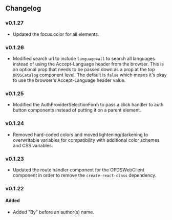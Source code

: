 ## Changelog

### v0.1.27
- Updated the focus color for all elements.

### v0.1.26
- Modified search url to include `language=all` to search all languages instead of using the Accept-Language header from the browser. This is an optional prop that needs to be passed down as a prop at the top `OPDSCatalog` component level. The default is `false` which means it's okay to use the browser's Accept-Language header value.

### v0.1.25
- Modified the AuthProviderSelectionForm to pass a click handler to auth button components instead of putting it on a parent element.

### v0.1.24
- Removed hard-coded colors and moved lightening/darkening to overwritable variables for compatibility with additional color schemes and CSS variables.

### v0.1.23
- Updated the route handler component for the OPDSWebClient component in order to remove the `create-react-class` dependency.

### v0.1.22
#### Added
- Added "By" before an author(s) name.
